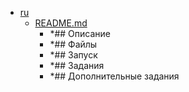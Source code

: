 - <a href = "E:\Node_projects\Node_Way\ArchivTSH_2\ArhivTimur_2\InversionOfControl-master\sandboxedModule\ru\cat.ru\dir.ru.md">ru</a>
    - <a href = "E:\Node_projects\Node_Way\ArchivTSH_2\ArhivTimur_2\InversionOfControl-master\sandboxedModule\ru\README.md">README.md</a>
        - *## Описание
        - *## Файлы
        - *## Запуск
        - *## Задания
        - *## Дополнительные задания
